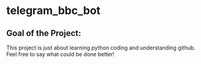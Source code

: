 # telegram_bbc_bot

## Goal of the Project:

This project is just about learning python coding and understanding github. Feel free to say what could be done better!

